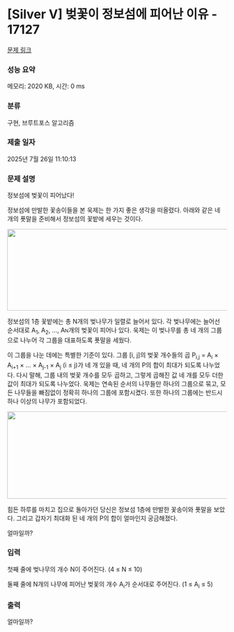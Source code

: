 # [Silver V] 벚꽃이 정보섬에 피어난 이유 - 17127 

[문제 링크](https://www.acmicpc.net/problem/17127) 

### 성능 요약

메모리: 2020 KB, 시간: 0 ms

### 분류

구현, 브루트포스 알고리즘

### 제출 일자

2025년 7월 26일 11:10:13

### 문제 설명

<p>정보섬에 벚꽃이 피어났다!</p>

<p>정보섬에 만발한 꽃송이들을 본 욱제는 한 가지 좋은 생각을 떠올렸다. 아래와 같은 네 개의 푯말을 준비해서 정보섬의 꽃밭에 세우는 것이다.</p>

<p style="text-align: center;"><img alt="" src="https://upload.acmicpc.net/628e8f8c-2101-4a62-861a-2e18bb33e3db/-/preview/" style="height: 187px; width: 600px;"></p>

<p>정보섬의 1층 꽃밭에는 총 N개의 벚나무가 일렬로 늘어서 있다. 각 벚나무에는 늘어선 순서대로 A<sub>1</sub>, A<sub>2</sub>, ..., A<span style="font-size: 10.8333px;">N</span>개의 벚꽃이 피어나 있다. 욱제는 이 벚나무를 총 네 개의 그룹으로 나누어 각 그룹을 대표하도록 푯말을 세웠다.</p>

<p>이 그룹을 나눈 데에는 특별한 기준이 있다. 그룹 [i, j]의 벚꽃 개수들의 곱 P<sub>i,j</sub> = A<sub>i</sub> × A<sub>i+1</sub> × ... × A<sub>j-1</sub> × A<sub>j</sub> (i ≤ j)가 네 개 있을 때, 네 개의 P의 합이 최대가 되도록 나누었다. 다시 말해, 그룹 내의 벚꽃 개수를 모두 곱하고, 그렇게 곱해진 값 네 개를 모두 더한 값이 최대가 되도록 나누었다. 욱제는 연속된 순서의 나무들만 하나의 그룹으로 묶고, 모든 나무들을 빠짐없이 정확히 하나의 그룹에 포함시켰다. 또한 하나의 그룹에는 반드시 하나 이상의 나무가 포함되었다.</p>

<p style="text-align: center;"><img alt="" src="https://upload.acmicpc.net/0522261b-c791-4d0f-a690-2af6ecb6db83/-/preview/" style="height: 200px; width: 600px;"></p>

<p>힘든 하루를 마치고 집으로 돌아가던 당신은 정보섬 1층에 만발한 꽃송이와 푯말을 보았다. 그리고 갑자기 최대화 된 네 개의 P의 합이 얼마인지 궁금해졌다.</p>

<p>얼마일까?</p>

### 입력 

 <p>첫째 줄에 벚나무의 개수 N이 주어진다. (4 ≤ N ≤ 10)</p>

<p>둘째 줄에 N개의 나무에 피어난 벚꽃의 개수 A<sub>i</sub>가 순서대로 주어진다. (1 ≤ A<sub>i</sub> ≤ 5)</p>

### 출력 

 <p>얼마일까?</p>

